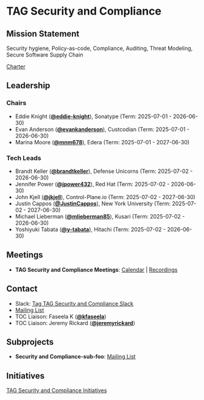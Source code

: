 # TAG Security and Compliance

## Mission Statement
Security hygiene, Policy-as-code, Compliance, Auditing, Threat Modeling, Secure Software Supply Chain


[Charter](./charter.md)

## Leadership
### Chairs
- Eddie Knight (**[@eddie-knight](https://github.com/eddie-knight)**), Sonatype (Term: 2025-07-01 - 2026-06-30)
- Evan Anderson (**[@evankanderson](https://github.com/evankanderson)**), Custcodian (Term: 2025-07-01 - 2026-06-30)
- Marina Moore (**[@mnm678](https://github.com/mnm678)**), Edera (Term: 2025-07-01 - 2027-06-30)
### Tech Leads
- Brandt Keller (**[@brandtkeller](https://github.com/brandtkeller)**), Defense Unicorns (Term: 2025-07-02 - 2026-06-30)
- Jennifer Power (**[@jpower432](https://github.com/jpower432)**), Red Hat (Term: 2025-07-02 - 2026-06-30)
- John Kjell (**[@jkjell](https://github.com/jkjell)**), Control-Plane.io (Term: 2025-07-02 - 2027-06-30)
- Justin Cappos (**[@JustinCappos](https://github.com/JustinCappos)**), New York University (Term: 2025-07-02 - 2027-06-30)
- Michael Lieberman (**[@mlieberman85](https://github.com/mlieberman85)**), Kusari (Term: 2025-07-02 - 2026-06-30)
- Yoshiyuki Tabata (**[@y-tabata](https://github.com/y-tabata)**), Hitachi (Term: 2025-07-02 - 2026-06-30)

## Meetings
- **TAG Security and Compliance Meetings**: [Calendar](https://zoom-lfx.platform.linuxfoundation.org/meetings/tag-security-and-compliance?view=list) | [Recordings](https://www.youtube.com/@CNCFTAGSecurityandCompliance)

## Contact
- Slack: [Tag TAG Security and Compliance Slack](https://cloud-native.slack.com/archives/C08JZ9YLAA3)
- [Mailing List](https://lists.cncf.io/g/cncf-tag-security-and-compliance)
- TOC Liaison: Faseela K (**[@kfaseela](https://github.com/kfaseela)**)
- TOC Liaison: Jeremy Rickard (**[@jeremyrickard](https://github.com/jeremyrickard)**)

## Subprojects
- **Security and Compliance-sub-foo**: [Mailing List](https://lists.cncf.io/g/cncf-tag-security-and-compliance)
## Initiatives
[TAG Security and Compliance Initiatives](https://github.com/cncf/toc/issues?q=label%3Atag%2Fsecurity-and-compliance-initiative)
